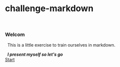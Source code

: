 # challenge-markdown  

&nbsp;
&nbsp;
&nbsp;
### Welcom  

&nbsp;
This is a little exercise to train ourselves in markdown.  

&nbsp;
***I present myself so let's go***  
[Start](presentation.md)  

